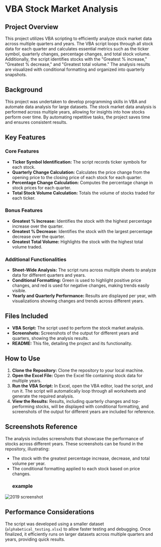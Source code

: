 # VBA Stock Market Analysis

## Project Overview

This project utilizes VBA scripting to efficiently analyze stock market data across multiple quarters and years. The VBA script loops through all stock data for each quarter and calculates essential metrics such as the ticker symbol, quarterly changes, percentage changes, and total stock volume. Additionally, the script identifies stocks with the "Greatest % increase," "Greatest % decrease," and "Greatest total volume." The analysis results are visualized with conditional formatting and organized into quarterly snapshots.

## Background

This project was undertaken to develop programming skills in VBA and automate data analysis for large datasets. The stock market data analysis is performed across multiple years, allowing for insights into how stocks perform over time. By automating repetitive tasks, the project saves time and ensures consistent results.

## Key Features

### Core Features
- **Ticker Symbol Identification:** The script records ticker symbols for each stock.
- **Quarterly Change Calculation:** Calculates the price change from the opening price to the closing price of each stock for each quarter.
- **Percentage Change Calculation:** Computes the percentage change in stock prices for each quarter.
- **Total Stock Volume Calculation:** Totals the volume of stocks traded for each ticker.

### Bonus Features
- **Greatest % Increase:** Identifies the stock with the highest percentage increase over the quarter.
- **Greatest % Decrease:** Identifies the stock with the largest percentage decrease over the quarter.
- **Greatest Total Volume:** Highlights the stock with the highest total volume traded.

### Additional Functionalities
- **Sheet-Wide Analysis:** The script runs across multiple sheets to analyze data for different quarters and years.
- **Conditional Formatting:** Green is used to highlight positive price changes, and red is used for negative changes, making trends easily visible.
- **Yearly and Quarterly Performance:** Results are displayed per year, with visualizations showing changes and trends across different years.

## Files Included
- **VBA Script:** The script used to perform the stock market analysis.
- **Screenshots:** Screenshots of the output for different years and quarters, showing the analysis results.
- **README:** This file, detailing the project and its functionality.

## How to Use

1. **Clone the Repository:** Clone the repository to your local machine.
2. **Open the Excel File:** Open the Excel file containing stock data for multiple years.
3. **Run the VBA Script:** In Excel, open the VBA editor, load the script, and run it. The script will automatically loop through all worksheets and generate the required analysis.
4. **View the Results:** Results, including quarterly changes and top-performing stocks, will be displayed with conditional formatting, and screenshots of the output for different years are included for reference.

## Screenshots Reference

The analysis includes screenshots that showcase the performance of stocks across different years. These screenshots can be found in the repository, illustrating:
- The stock with the greatest percentage increase, decrease, and total volume per year.
- The conditional formatting applied to each stock based on price changes.
  ### example 
![2019 screenshot](https://github.com/user-attachments/assets/627d20bf-df55-4358-84c0-b289c3e2ff2d)


## Performance Considerations

The script was developed using a smaller dataset (`alphabetical_testing.xlsx`) to allow faster testing and debugging. Once finalized, it efficiently runs on larger datasets across multiple quarters and years, providing quick results.
